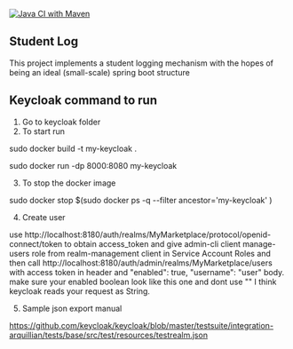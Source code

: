 [![Java CI with Maven](https://github.com/ishmum123/studentlog/actions/workflows/maven.yml/badge.svg)](https://github.com/ishmum123/studentlog/actions/workflows/maven.yml)

## Student Log
This project implements a student logging mechanism with the hopes of being an ideal (small-scale) spring boot structure


## Keycloak command to run
1. Go to keycloak folder
2. To start run

sudo docker build -t my-keycloak .
 
sudo docker run -dp 8000:8080 my-keycloak

3. To stop the docker image

sudo docker stop $(sudo docker ps -q --filter ancestor='my-keycloak' )

4. Create user

use 
http://localhost:8180/auth/realms/MyMarketplace/protocol/openid-connect/token 
to obtain access_token and give admin-cli client manage-users role from realm-management client in 
Service Account Roles and then call 
http://localhost:8180/auth/admin/realms/MyMarketplace/users
with access token in header and "enabled": true, "username": "user" body. make sure your enabled boolean 
look like this one and dont use "" I think keycloak reads your request as String.

5. Sample json export manual

https://github.com/keycloak/keycloak/blob/master/testsuite/integration-arquillian/tests/base/src/test/resources/testrealm.json


